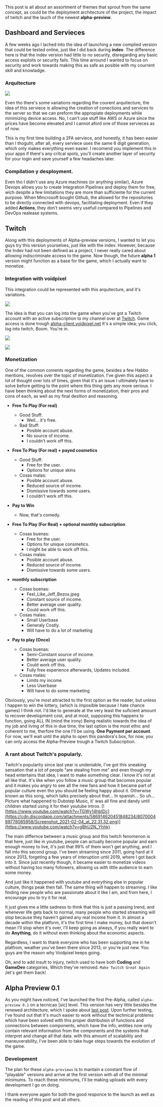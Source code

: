 This post is all about an assortment of themes that sprout from the same concept,
as could be the deployment architecture of the project, the impact of twitch and
the lauch of the newest **alpha-preview**.

## Dashboard and Servieces
A few weeks ago I lached into the idea of launching a new complied version that could
be tested online, just like I did back during **indev**. The difference here is
that the indev version had little to no security, disregarding any basic access 
exploits or security fails.
This time arround I wanted to focus on security and work towards making this as safe
as posible with my courrent skill and knowladge.

### Arquitecture

![](https://cdn.discordapp.com/attachments/586914620451848234/806988546686713876/Screenshot_2021-02-04_at_21.40.22.png)

Even tho there's some variations regarding the courent arquitecture, the idea of this
serviece is allowing the creation of conections and services to the server so that we
can preform the appropiate deployments while minimizing device access. No, I can't
use stuff like AWS or Azure since the prices have become elevated and I cannot aford
one of those servieces as of now.

This is my first time building a 2FA serviece, and honestly, it has been easier than
I thoguht, after all, every serviece uses the same 6 digit generation, which only 
makes everything even easier. I recomend you implement this in your apps if there's 
any critcal spots, you'll create another layer of security for your login and save
yourself a few headaches later.

### Compilation y desployment.

Even tho I didn't use any Azure machines (or anything similar), Azure Devops allows you
to create Integration Pipelines and deploy them for free, wich despite a few limitations
they are more than sufficiente for the current purpose.
When Mincrosoft bought Github, the allowed for the repositories to be directly connected
with devops, facilitating deployment. Even if they added **Actions**, they don't seems
very usefull compared to Pipelines and DevOps realease systems.

## Twitch

Along with this deployments of Alpha-preview versions, I wanted to let you guys
try this version yourselves, just like with the indev. However, because the Indev
had not been defined as a project, I never really cared about allowing indiscriminate
access to the game. Now though, the future **alpha 1** version might function as
a base for the game, which I actually want to monetize.

### Integration with voidpixel

This integration could be represented with this arquitecture, and it's variations.

![](https://cdn.discordapp.com/attachments/586914620451848234/806988862097195069/Screenshot_2021-02-04_at_21.44.44.png)

The idea is that you can log into the game when you've got a Twitch account with an 
active subscription to my channel over at [Twitch](https://twitch.tv/voidpixelDev).
Game access is done trough [alpha-client.voidpixel.net](http://alpha-client.voidpixel.net/)
It's a simple idea; you click, log into twitch, Boom. You're in.

![](https://cdn.discordapp.com/attachments/586914620451848234/806994449270964254/Screenshot_2021-02-04_at_22.07.36.png)

![](https://cdn.discordapp.com/attachments/586914620451848234/806995219873792040/Screenshot_2021-02-04_at_22.10.12.png)

### Monetization

One of the common coments regarding the game, besides a few Habbo mentions, revolves over the topic
of monetization.
I've given this aspect a lot of thought over lots of times, given that it's an issue I ultimately
have to solve before getting to the point where this thing gets any more serious.
I have been thinking about the next forms of monetization, their pros and cons of each, as well
as my final desition and reasoning.


- **Free To Play (For real)**
  + Good Stuff:
    + Well... it's free.
  + Bad Stuff:
    + Posible account abuse.
    + No source of income.
    + I couldn't work off this.


- **Free To Play (For real) + payed cosmetics**
  + Good Stuff:
    + Free for the user.
    + Options for unique skins
  + Cosas malas:
    + Posible account abuse.
    + Reduced source of income.
    + Dismissive towards some users.
    + I couldn't work off this.


- **Pay to Win**
    + Now, that's comedy.


- **Free To Play (For Real) + optional monthly subscription**
  + Cosas buenas:
    + Free for the user.
    + Options for unique consmetics.
    + I might be able to work off this.
  + Cosas malas:
    + Posible account abuse.
    + Reduced source of income.
    + Dismissive towards some users.


- **monthly subscription**
  + Cosas buenas:
    + Feel_Like_Jeff_Bezos.jpeg
    + Constant source of income.
    + Better average user quality.
    + Could work off this.
  + Cosas malas:
    + Small Userbase
    + Generaly Costly.
    + Will have to do a lot of marketing


- **Pay to play (Once)**
  + Cosas buenas:
    + Semi-Constant source of income.
    + Better average user quality.
    + Could work off this.
    + Fully free experience afterwards, Updates included.
  + Cosas malas:
    + Limits my income
    + Less Userbase
    + Will have to do some marketing

Obviously, you're most attracted to the first option as the reader, but unless I happen
to win the lottery, (which is imposible because I hate chance games) I think not.
I'd like to generate at the very least the suficient amount to recover development
cost, and at most, supposing this happens to function, going ALL IN (mind the irony)
Being realistic towards the idea of my job and living of this in due time, the
last option is the most ethic and coherent to me, therfore the one I'll be using.
**One Payment per account**. For now, we'll wait until the alpha to open this pandora's
box, for now, you can only access the Alpha-Preview trough a Twitch Subscription.

### A rant about Twitch's popularly.

Twitch's popularity since last year is undeniable, I've got this sneaking sensation
that a lot of people "are stealing from me" and even though my head entertains that
idea, I want to make something clear. I know it's not at all like that. 
It's like when you follow a music group that becomes popular and it makes you angry
to see all the new fans and how it became part of popular culture even tho you should
be feeling happy about it.
Otherwise known as this song, which talks precisely about that... In spanish...
So uh... Picture what happened to Dubstep Music, it' was all fine and dandy until 
children started using it for their youtube intros.
[![https://www.youtube.com/watch?v=TGWy14hbIDc](https://cdn.discordapp.com/attachments/586914620451848234/807000489778085958/Screenshot_2021-02-04_at_22.31.32.png)](https://www.youtube.com/watch?v=gBhU2N_Yhhk)

The main differnce between a music group and this twitch fenomenon is that here, just like
in youtube, people can actually become popular and earn enough money to live, it's just
that 99% of them won't get anything, and I fall into this second group. I've been streaming
since 2011, going hard at it since 2013, forgeting a few years of interuption until 2019,
where I got back into it. Since just recently though, it became easier to monetize videos
without having too many followers, allowing us with little audience to earn some money.

And just like it happened with youtube and everything else in popular culture, things peak
then fall. The same thing will happen to streaming. I like finding new people who are
passionate about it like I am, and from here, I encourage you to try it for real.

It just gives me a little sadness to think that this is just a passing trend, and whenever
life gets back to normal, many people who started streaming will stop because they haven't
gained any real income from it. In almost a decade within the platform, it's the first
time I make money, but that doesn't mean I'll stop when it's over, I'll keep going as always,
if you really want to do **Anything**, do it without even thinking about the economic aspects.

Regardless, I want to thank everyone who has been supporting me in he platfrom, weather you've 
been there since 2013, or you're just new. You guys are the reason why Voidpixel keeps going.

Oh, and to add insult to injury, twitch used to have both **Coding** and **GameDev** categories,
Which they've removed. `Make Twitch Great Again` ¡let's get them back!

## Alpha Preview 0.1

As you might have noticed, I've launched the first Pre-Alpha, called `alpha-preview 0.1` on a
tecnicao [sic] level. This version has very little besides the renewed architecture, which I
spoke about [last post](./entity-component-system). Upon further testing, I've found out
that it's much easier to work without the technical problems which have been solved with
this proper distribution of functions and connections between components, which have the info,
entities now only contain relevant information from the components and the systems that
interpret and change all that data. with this amount of scalability and maneuverability, I've
been able to take huge steps towards the evolution of the game.

### Development

The plan for these `alpha-previews` is to mantain a constant flow of "playable" versions and
arrive at the first version with all of the minimal minimums. To reach these minimums, I'll
be making uploads with every development I go on doing.

I thank everyone again for both the good responce to the launch as well as the reading of
this post and all others.
